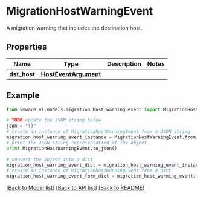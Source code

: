 # MigrationHostWarningEvent

A migration warning that includes the destination host. 

## Properties
Name | Type | Description | Notes
------------ | ------------- | ------------- | -------------
**dst_host** | [**HostEventArgument**](HostEventArgument.md) |  | 

## Example

```python
from vmware_vi.models.migration_host_warning_event import MigrationHostWarningEvent

# TODO update the JSON string below
json = "{}"
# create an instance of MigrationHostWarningEvent from a JSON string
migration_host_warning_event_instance = MigrationHostWarningEvent.from_json(json)
# print the JSON string representation of the object
print MigrationHostWarningEvent.to_json()

# convert the object into a dict
migration_host_warning_event_dict = migration_host_warning_event_instance.to_dict()
# create an instance of MigrationHostWarningEvent from a dict
migration_host_warning_event_form_dict = migration_host_warning_event.from_dict(migration_host_warning_event_dict)
```
[[Back to Model list]](../README.md#documentation-for-models) [[Back to API list]](../README.md#documentation-for-api-endpoints) [[Back to README]](../README.md)


